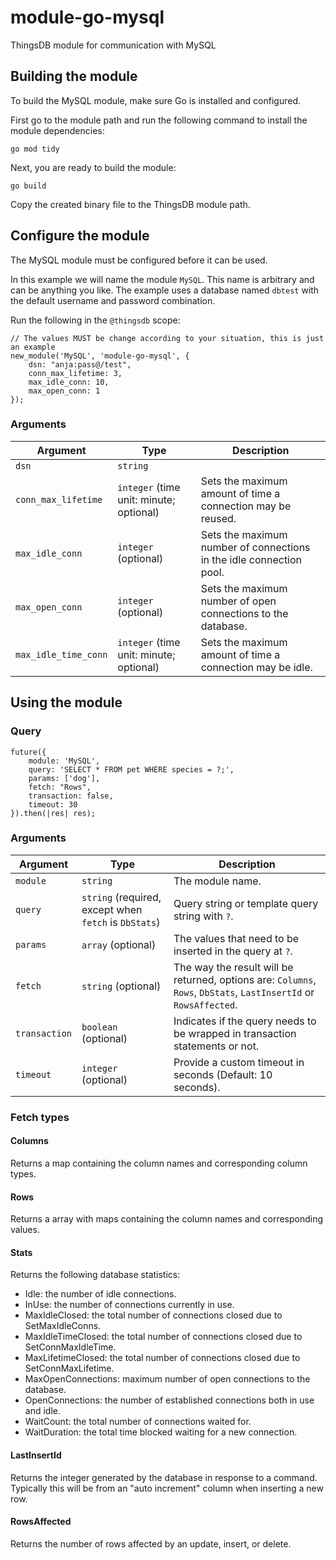 # module-go-mysql
ThingsDB module for communication with MySQL

## Building the module

To build the MySQL module, make sure Go is installed and configured.

First go to the module path and run the following command to install the module dependencies:

```
go mod tidy
```

Next, you are ready to build the module:

```
go build
```

Copy the created binary file to the ThingsDB module path.

## Configure the module

The MySQL module must be configured before it can be used.

In this example we will name the module `MySQL`. This name is arbitrary and can be anything you like. The example uses a database named `dbtest` with the
default username and password combination.

Run the following in the `@thingsdb` scope:

```
// The values MUST be change according to your situation, this is just an example
new_module('MySQL', 'module-go-mysql', {
    dsn: "anja:pass@/test",
    conn_max_lifetime: 3,
    max_idle_conn: 10,
    max_open_conn: 1
});
```

### Arguments

Argument | Type | Description
-------- | ---- | -----------
`dsn` | `string` |
`conn_max_lifetime` | `integer` (time unit: minute; optional) | Sets the maximum amount of time a connection may be reused.
`max_idle_conn` | `integer` (optional) | Sets the maximum number of connections in the idle connection pool.
`max_open_conn` | `integer` (optional) | Sets the maximum number of open connections to the database.
`max_idle_time_conn` | `integer` (time unit: minute; optional) | Sets the maximum amount of time a connection may be idle.

## Using the module

### Query

```
future({
    module: 'MySQL',
    query: 'SELECT * FROM pet WHERE species = ?;',
    params: ['dog'],
    fetch: "Rows",
    transaction: false,
    timeout: 30
}).then(|res| res);
```

### Arguments

Argument | Type | Description
-------- | ---- | -----------
`module` | `string`| The module name.
`query` | `string` (required, except when `fetch` is `DbStats`)| Query string or template query string with `?`.
`params` | `array` (optional) | The values that need to be inserted in the query at `?`.
`fetch` | `string` (optional) | The way the result will be returned, options are: `Columns`, `Rows`, `DbStats`, `LastInsertId` or `RowsAffected`.
`transaction` | `boolean` (optional) | Indicates if the query needs to be wrapped in transaction statements or not.
`timeout` | `integer` (optional) | Provide a custom timeout in seconds (Default: 10 seconds).

### Fetch types

#### Columns

Returns a map containing the column names and corresponding column types.

#### Rows

Returns a array with maps containing the column names and corresponding values.

#### Stats

Returns the following database statistics:

* Idle: the number of idle connections.
* InUse: the number of connections currently in use.
* MaxIdleClosed: the total number of connections closed due to SetMaxIdleConns.
* MaxIdleTimeClosed: the total number of connections closed due to SetConnMaxIdleTime.
* MaxLifetimeClosed: the total number of connections closed due to SetConnMaxLifetime.
* MaxOpenConnections: maximum number of open connections to the database.
* OpenConnections: the number of established connections both in use and idle.
* WaitCount: the total number of connections waited for.
* WaitDuration: the total time blocked waiting for a new connection.

#### LastInsertId

Returns the integer generated by the database in response to a command. Typically this will be from an "auto increment" column when inserting a new row.

#### RowsAffected

Returns the number of rows affected by an update, insert, or delete.
